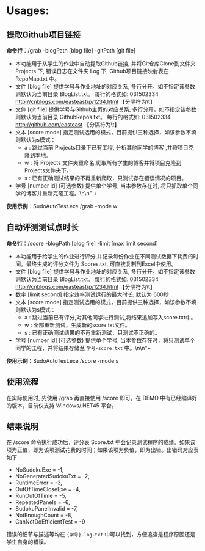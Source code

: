 
# Usages:

## 提取Github项目链接

**命令行**：/grab -blogPath [blog file] -gitPath [git file]

- 本功能用于从学生的作业中自动提取Github链接, 并将Git仓库Clone到文件夹 Projects 下, 错误日志在文件夹 Log 下, Github项目链接映射表在 RepoMap.txt 中。
- 文件 [blog file] 提供学号与作业地址的对应关系, 多行分开。如不指定该参数则默认为当前目录 BlogList.txt。
    每行的格式如: 031502334        http://cnblogs.com/easteast/p/1234.html 【分隔符为\t】
- 文件 [git file] 提供学号与Github主页的对应关系, 多行分开。如不指定该参数则默认为当前目录 GithubRepos.txt。
    每行的格式如: 031502334        http://github.com/easteast 【分隔符为\t】
- 文本 [score mode] 指定测试选用的模式，目前提供三种选择，如该参数不填则默认为s模式：
    - a : 跳过当前 Projects目录下已有工程, 分析其他同学的博客 ,并将项目克隆到本地。
    - w : 将 Projects 文件夹重命名,爬取所有学生的博客并将项目克隆到 Projects文件夹下。
    - s : 已有正确测试结果的不再重新爬取，只测试存在错误情况的项目。
- 学号 [number id] (可选参数) 提供单个学号, 当本参数存在时, 将只抓取单个同学的博客并重新克隆工程。\n\n" +

**使用示例**：SudoAutoTest.exe /grab -mode w

## 自动评测测试点时长

**命令行**：/score -blogPath [blog file] -limit [max limit second]

- 本功能用于给学生的作业进行评分,并记录每份作业在不同测试数据下耗费的时间。最终生成的评分文件为 Scores.txt, 可直接复制到Excel中使用。
- 文件 [blog file] 提供学号与作业地址的对应关系, 多行分开。如不指定该参数则默认为当前目录 BlogList.txt。
每行的格式如: 031502334 http://cnblogs.com/easteast/p/1234.html 【分隔符为\t】
- 数字 [limit second] 指定效率测试运行的最大时长, 默认为 600秒
- 文本 [score mode] 指定测试选用的模式，目前提供三种选择，如该参数不填则默认为s模式：
    - a : 跳过当前已有评分,对其他同学进行测试,将结果追加写入score.txt中。
    - w : 全部重新测试，生成新的score.txt文件。
    - s : 已有正确测试结果的不再重新测试，只测试不正确的。
- 学号 [number id] (可选参数) 提供单个学号, 当本参数存在时，将只测试单个同学的工程，并将结果存储至 `学号-score.txt` 中。\n\n"+

**使用示例**：SudoAutoTest.exe /score -mode s

## 使用流程

在实际使用时, 先使用 /grab 再直接使用 /score 即可。在 DEMO 中有已经编译好的版本，目前仅支持 Windows/.NET45 平台。

## 结果说明

在 /score 命令执行成功后，评分表 Score.txt 中会记录测试程序的成绩。如果该项为正值，即为该项测试花费的时间；如果该项为负值，即为出错。出错码对应表如下：

- NoSudokuExe = -1,
- NoGeneratedSudokuTxt = -2,
- RuntimeError = -3,
- OutOfTimeCloseExe = -4,
- RunOutOfTime = -5,
- RepeatedPanels = -6,
- SudokuPanelInvalid = -7,
- NotEnoughCount = -8,
- CanNotDoEfficientTest = -9

错误的细节与描述等均在 `{学号}-log.txt` 中可以找到，方便追查是程序原因还是学生自身的错误。